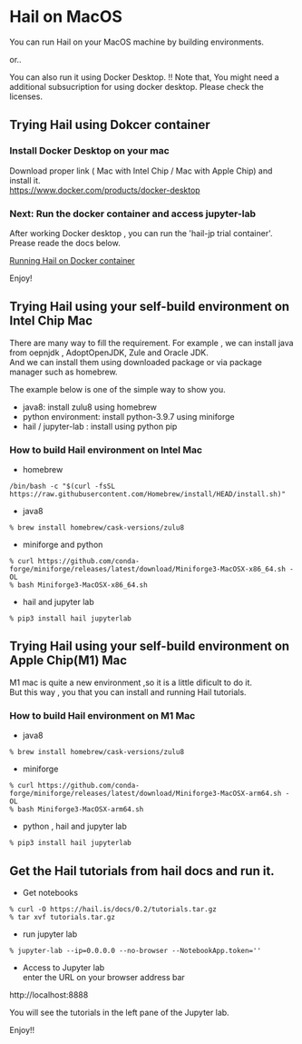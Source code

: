 # Hail on MacOS
You can run Hail on your MacOS machine by building environments.

or..

You can also run it using Docker Desktop.
!! Note that, You might need a additional subsucription for using docker desktop. Please check the licenses.

## Trying Hail using Dokcer container
### Install Docker Desktop on your mac 
Download proper link ( Mac with Intel Chip / Mac with Apple Chip) and install it.   
https://www.docker.com/products/docker-desktop

### Next: Run the docker container and access jupyter-lab   
After working Docker desktop , you can run the 'hail-jp trial container'.  
Prease reade the docs below.  

[Running Hail on Docker container](../for_docker_users/README.md) 


Enjoy! 


## Trying Hail using your self-build environment on Intel Chip Mac
There are many way to fill the requirement.
For example , we can install java from  oepnjdk  , AdoptOpenJDK, Zule and Oracle JDK.  
And we can install them using downloaded package or via package manager such as homebrew.  

The example below is one of the simple way to show you. 

- java8:  install zulu8 using homebrew
- python environment: install python-3.9.7 using miniforge
- hail / jupyter-lab : install using python pip

### How to build Hail environment on Intel Mac
- homebrew
```
/bin/bash -c "$(curl -fsSL https://raw.githubusercontent.com/Homebrew/install/HEAD/install.sh)"
```
- java8

```
% brew install homebrew/cask-versions/zulu8
```
- miniforge and python
```
% curl https://github.com/conda-forge/miniforge/releases/latest/download/Miniforge3-MacOSX-x86_64.sh -OL
% bash Miniforge3-MacOSX-x86_64.sh 

```
- hail and jupyter lab
```
% pip3 install hail jupyterlab
```



## Trying Hail using your self-build environment on Apple Chip(M1) Mac
M1 mac is quite a new environment ,so it is a little dificult to do it.  
But this way ,   you that you can install and running Hail tutorials.

### How to build Hail environment on M1 Mac
- java8  

```
% brew install homebrew/cask-versions/zulu8
```
- miniforge
```
% curl https://github.com/conda-forge/miniforge/releases/latest/download/Miniforge3-MacOSX-arm64.sh -OL
% bash Miniforge3-MacOSX-arm64.sh 
```

- python , hail and jupyter lab  
```
% pip3 install hail jupyterlab
```


## Get the Hail tutorials from hail docs and run it.

- Get notebooks  
```
% curl -O https://hail.is/docs/0.2/tutorials.tar.gz
% tar xvf tutorials.tar.gz 
```

- run jupyter lab  
```
% jupyter-lab --ip=0.0.0.0 --no-browser --NotebookApp.token=''
```
- Access to Jupyter lab  
enter the URL on your browser address bar  

http://localhost:8888  

You will see the tutorials in the left pane of the Jupyter lab.

Enjoy!!



